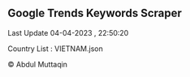 

## Google Trends Keywords Scraper 
 
Last Update 04-04-2023 , 22:50:20

Country List :
VIETNAM.json



© Abdul Muttaqin 
